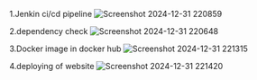 1.Jenkin ci/cd pipeline
![Screenshot 2024-12-31 220859](https://github.com/user-attachments/assets/21927db8-a5d1-4b52-9d61-cd19010800f7)

2.dependency check
![Screenshot 2024-12-31 220648](https://github.com/user-attachments/assets/6a1e5e88-8e39-4987-80aa-c9993fbc3957)

3.Docker image in docker hub
![Screenshot 2024-12-31 221315](https://github.com/user-attachments/assets/b7fb4a99-361a-4dd8-bc7e-0bd084423456)

4.deploying of website
![Screenshot 2024-12-31 221420](https://github.com/user-attachments/assets/4f70fc4b-a36b-443f-9f71-b1869b41aa06)

